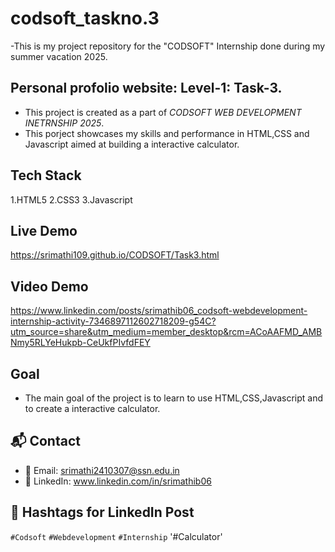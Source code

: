 # codsoft_taskno.3
-This is my project repository for the "CODSOFT" Internship done during my summer vacation 2025.

## Personal profolio website: Level-1: Task-3.
- This project is created as a part of *CODSOFT WEB DEVELOPMENT INETRNSHIP 2025*.
- This porject showcases my skills and performance in HTML,CSS and Javascript aimed at building a interactive calculator.

## Tech Stack
1.HTML5
2.CSS3
3.Javascript

## Live Demo
https://srimathi109.github.io/CODSOFT/Task3.html

## Video Demo
https://www.linkedin.com/posts/srimathib06_codsoft-webdevelopment-internship-activity-7346897112602718209-g54C?utm_source=share&utm_medium=member_desktop&rcm=ACoAAFMD_AMBNmy5RLYeHukpb-CeUkfPIvfdFEY

## Goal
- The main goal of the project is to learn to use HTML,CSS,Javascript and to create a interactive calculator.

## 📬 Contact
- 📧 Email: srimathi2410307@ssn.edu.in
- 🔗 LinkedIn: www.linkedin.com/in/srimathib06

## 📢 Hashtags for LinkedIn Post
`#Codsoft` `#Webdevelopment`  `#Internship` '#Calculator'
